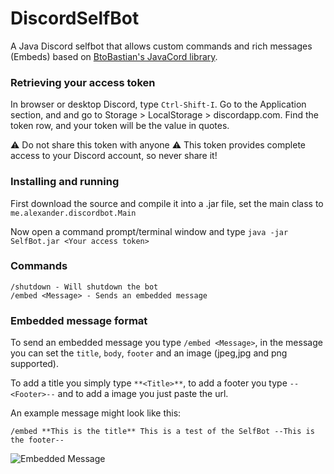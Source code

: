# DiscordSelfBot
A Java Discord selfbot that allows custom commands and rich messages (Embeds) based on [BtoBastian's JavaCord library](https://github.com/BtoBastian/Javacord).

### Retrieving your access token

In browser or desktop Discord, type `Ctrl-Shift-I`. Go to the Application section, and and go to Storage > LocalStorage > discordapp.com. Find the token row, and your token will be the value in quotes. 

⚠ Do not share this token with anyone ⚠ This token provides complete access to your Discord account, so never share it!

### Installing and running

First download the source and compile it into a .jar file, set the main class to `me.alexander.discordbot.Main`

Now open a command prompt/terminal window and type `java -jar SelfBot.jar <Your access token>`

### Commands

```
/shutdown - Will shutdown the bot
/embed <Message> - Sends an embedded message
```

### Embedded message format

To send an embedded message you type `/embed <Message>`, in the message you can set the `title`, `body`, `footer` and an image (jpeg,jpg and png supported).

To add a title you simply type `**<Title>**`, to add a footer you type `--<Footer>--` and to add a image you just paste the url.

An example message might look like this: 

`/embed **This is the title** This is a test of the SelfBot --This is the footer--`

![Embedded Message](http://image.prntscr.com/image/673b1abeaee94bdaa108375c8935ecc4.png)
